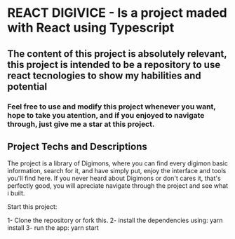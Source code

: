 # REACT DIGIVICE - Is a project maded with React using Typescript

## The content of this project is absolutely relevant, this project is intended to be a repository to use react tecnologies to show my habilities and potential

### Feel free to use and modify this project whenever you want, hope to take you atention, and if you enjoyed to navigate through, just give me a star at this project.

## Project Techs and Descriptions

The project is a library of Digimons, where you can find every digimon basic information, search for it, and have simply put, enjoy the interface and tools you'll find here. If you never heard about Digimons or don't cares it, that's perfectly good, you will apreciate navigate through the project and see what i built.

Start this project:

1- Clone the repository or fork this.
2- install the dependencies using: yarn install
3- run the app: yarn start
